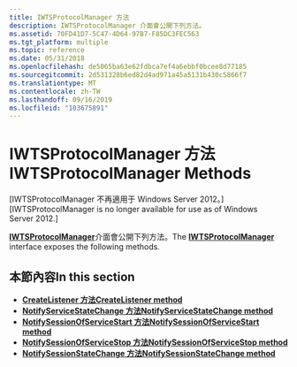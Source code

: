 ```yaml
---
title: IWTSProtocolManager 方法
description: IWTSProtocolManager 介面會公開下列方法。
ms.assetid: 70FD41D7-5C47-4D64-97B7-F85DC3FEC563
ms.tgt_platform: multiple
ms.topic: reference
ms.date: 05/31/2018
ms.openlocfilehash: de5065ba63e62fdbca7ef4a6ebbf0bcee8d77185
ms.sourcegitcommit: 2d531328b6ed82d4ad971a45a5131b430c5866f7
ms.translationtype: MT
ms.contentlocale: zh-TW
ms.lasthandoff: 09/16/2019
ms.locfileid: "103675891"
---
```

# <a name="iwtsprotocolmanager-methods"></a><span data-ttu-id="844d2-103">IWTSProtocolManager 方法</span><span class="sxs-lookup"><span data-stu-id="844d2-103">IWTSProtocolManager Methods</span></span>

<span data-ttu-id="844d2-104">\[IWTSProtocolManager 不再適用于 Windows Server 2012。\]</span><span class="sxs-lookup"><span data-stu-id="844d2-104">\[IWTSProtocolManager is no longer available for use as of Windows Server 2012.\]</span></span>

<span data-ttu-id="844d2-105">[**IWTSProtocolManager**](/windows/desktop/api/wtsprotocol/nn-wtsprotocol-iwtsprotocolmanager)介面會公開下列方法。</span><span class="sxs-lookup"><span data-stu-id="844d2-105">The [**IWTSProtocolManager**](/windows/desktop/api/wtsprotocol/nn-wtsprotocol-iwtsprotocolmanager) interface exposes the following methods.</span></span>

## <a name="in-this-section"></a><span data-ttu-id="844d2-106">本節內容</span><span class="sxs-lookup"><span data-stu-id="844d2-106">In this section</span></span>

-   [<span data-ttu-id="844d2-107">**CreateListener 方法**</span><span class="sxs-lookup"><span data-stu-id="844d2-107">**CreateListener method**</span></span>](/windows/desktop/api/Wtsprotocol/nf-wtsprotocol-iwtsprotocolmanager-createlistener)
-   [<span data-ttu-id="844d2-108">**NotifyServiceStateChange 方法**</span><span class="sxs-lookup"><span data-stu-id="844d2-108">**NotifyServiceStateChange method**</span></span>](/windows/desktop/api/Wtsprotocol/nf-wtsprotocol-iwtsprotocolmanager-notifyservicestatechange)
-   [<span data-ttu-id="844d2-109">**NotifySessionOfServiceStart 方法**</span><span class="sxs-lookup"><span data-stu-id="844d2-109">**NotifySessionOfServiceStart method**</span></span>](/windows/desktop/api/Wtsprotocol/nf-wtsprotocol-iwtsprotocolmanager-notifysessionofservicestart)
-   [<span data-ttu-id="844d2-110">**NotifySessionOfServiceStop 方法**</span><span class="sxs-lookup"><span data-stu-id="844d2-110">**NotifySessionOfServiceStop method**</span></span>](/windows/desktop/api/Wtsprotocol/nf-wtsprotocol-iwtsprotocolmanager-notifysessionofservicestop)
-   [<span data-ttu-id="844d2-111">**NotifySessionStateChange 方法**</span><span class="sxs-lookup"><span data-stu-id="844d2-111">**NotifySessionStateChange method**</span></span>](/windows/desktop/api/Wtsprotocol/nf-wtsprotocol-iwtsprotocolmanager-notifysessionstatechange)

 

 




